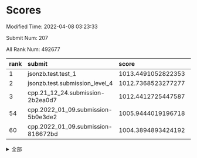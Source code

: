 # Scores

Modified Time: 2022-04-08 03:23:33

Submit Num: 207

All Rank Num: 492677

| rank |               submit               |       score        |       sigma        | pk_num |
| :--- | :--------------------------------- | :----------------- | :----------------- | :----- |
| 1    | jsonzb.test.test_1                 | 1013.4491052822353 | 0.8132860465289906 | 9522   |
| 2    | jsonzb.test.submission_level_4     | 1012.7368523277277 | 0.8047948003166157 | 9525   |
| 3    | cpp.21_12_24.submission-2b2ea0d7   | 1012.4412725447587 | 0.7864107803553351 | 9526   |
| 54   | cpp.2022_01_09.submission-5b0e3de2 | 1005.9444019196718 | 0.7271034387129858 | 9521   |
| 60   | cpp.2022_01_09.submission-816672bd | 1004.3894893424192 | 0.7128334943582543 | 9524   |


<details>
<summary>全部</summary>

| rank |                 submit                 |       score        |       sigma        | pk_num |
| :--- | :------------------------------------- | :----------------- | :----------------- | :----- |
| 1    | jsonzb.test.test_1                     | 1013.4491052822353 | 0.8132860465289906 | 9522   |
| 2    | jsonzb.test.submission_level_4         | 1012.7368523277277 | 0.8047948003166157 | 9525   |
| 3    | cpp.21_12_24.submission-2b2ea0d7       | 1012.4412725447587 | 0.7864107803553351 | 9526   |
| 4    | gobigger.level_3.submission_level_3_41 | 1012.0208635739533 | 0.8071226230066241 | 9516   |
| 5    | gobigger.level_3.submission_level_3_3  | 1011.4491939326051 | 0.7787353866506672 | 9517   |
| 6    | gobigger.level_3.submission_level_3_32 | 1011.4430814716965 | 0.7846308779372385 | 9521   |
| 7    | gobigger.level_3.submission_level_3_46 | 1011.2579307614574 | 0.7808728737003809 | 9522   |
| 8    | gobigger.level_3.submission_level_3_47 | 1011.2513244996052 | 0.7889068046565133 | 9524   |
| 9    | gobigger.level_3.submission_level_3_35 | 1010.9392817593899 | 0.7691258119186638 | 9519   |
| 10   | gobigger.level_3.submission_level_3_30 | 1010.8457500419365 | 0.7473486478338871 | 9519   |
| 11   | gobigger.level_3.submission_level_3_10 | 1010.7042255646503 | 0.7506810640200401 | 9525   |
| 12   | gobigger.level_3.submission_level_3_14 | 1010.6273417808626 | 0.7778717411860088 | 9522   |
| 13   | gobigger.level_3.submission_level_3_42 | 1010.6005870314757 | 0.7834152088262261 | 9521   |
| 14   | gobigger.level_3.submission_level_3_20 | 1010.5370964458886 | 0.7645385683434813 | 9522   |
| 15   | gobigger.level_3.submission_level_3_11 | 1010.5149180423491 | 0.7599969866054798 | 9517   |
| 16   | gobigger.level_3.submission_level_3_28 | 1010.4496903050918 | 0.765021304613031  | 9524   |
| 17   | gobigger.level_3.submission_level_3_16 | 1010.344882908348  | 0.7648882313699253 | 9522   |
| 18   | gobigger.level_3.submission_level_3_13 | 1010.3223232182863 | 0.7484066349847063 | 9519   |
| 19   | gobigger.level_3.submission_level_3_21 | 1010.3184011433785 | 0.7654587032838087 | 9524   |
| 20   | gobigger.level_3.submission_level_3_12 | 1010.2711156534497 | 0.7690971764417569 | 9516   |
| 21   | gobigger.level_3.submission_level_3_43 | 1010.26040182229   | 0.7822984524162492 | 9521   |
| 22   | gobigger.level_3.submission_level_3_36 | 1010.1793107847587 | 0.7640387684296202 | 9517   |
| 23   | gobigger.level_3.submission_level_3_23 | 1010.1694947188591 | 0.7600024831812011 | 9521   |
| 24   | gobigger.level_3.submission_level_3_39 | 1010.1668782700173 | 0.7599415445433919 | 9520   |
| 25   | gobigger.level_3.submission_level_3_26 | 1010.1279883460084 | 0.7689907843092928 | 9523   |
| 26   | gobigger.level_3.submission_level_3_5  | 1010.1191851882029 | 0.7646085170398961 | 9519   |
| 27   | gobigger.level_3.submission_level_3_38 | 1010.0480311116171 | 0.7610641259992824 | 9518   |
| 28   | gobigger.level_3.submission_level_3_48 | 1010.014408918936  | 0.7629800804673299 | 9525   |
| 29   | gobigger.level_3.submission_level_3_49 | 1009.9525787435749 | 0.7432044176914508 | 9521   |
| 30   | gobigger.level_3.submission_level_3_24 | 1009.9248265961272 | 0.770370294395331  | 9526   |
| 31   | gobigger.level_3.submission_level_3_44 | 1009.8695220535965 | 0.7404473249954774 | 9522   |
| 32   | gobigger.level_3.submission_level_3_15 | 1009.8484804030722 | 0.7532099878665048 | 9520   |
| 33   | gobigger.level_3.submission_level_3_6  | 1009.8011022701113 | 0.7478354963732357 | 9521   |
| 34   | gobigger.level_3.submission_level_3_17 | 1009.8007832781094 | 0.7416764667186032 | 9520   |
| 35   | gobigger.level_3.submission_level_3_40 | 1009.7194504528372 | 0.7382448945073506 | 9520   |
| 36   | gobigger.level_3.submission_level_3_27 | 1009.6722904045164 | 0.7653159489514212 | 9522   |
| 37   | gobigger.level_3.submission_level_3_19 | 1009.6439588383591 | 0.7636961809880634 | 9519   |
| 38   | gobigger.level_3.submission_level_3_8  | 1009.5092987613359 | 0.7647827600220912 | 9519   |
| 39   | gobigger.level_3.submission_level_3_37 | 1009.4826081093347 | 0.7490254430750456 | 9513   |
| 40   | gobigger.level_3.submission_level_3_18 | 1009.4510749690354 | 0.7366561188389239 | 9517   |
| 41   | gobigger.level_3.submission_level_3_0  | 1009.4284174088658 | 0.7507180202386923 | 9517   |
| 42   | gobigger.level_3.submission_level_3_1  | 1008.9997123713404 | 0.7518032939151542 | 9521   |
| 43   | gobigger.level_3.submission_level_3_29 | 1008.9560848442551 | 0.7424880070987837 | 9518   |
| 44   | gobigger.level_3.submission_level_3_2  | 1008.9263434126946 | 0.7742591322565454 | 9520   |
| 45   | gobigger.level_3.submission_level_3_4  | 1008.9006906789101 | 0.7367497943659602 | 9515   |
| 46   | gobigger.level_3.submission_level_3_33 | 1008.8347306532347 | 0.7541751984499674 | 9522   |
| 47   | gobigger.level_3.submission_level_3_25 | 1008.8145196989844 | 0.7379954856043635 | 9521   |
| 48   | gobigger.level_3.submission_level_3_22 | 1008.6751106126998 | 0.7358571810295872 | 9526   |
| 49   | gobigger.level_3.submission_level_3_7  | 1008.4209659372004 | 0.7410959287030889 | 9519   |
| 50   | gobigger.level_3.submission_level_3_45 | 1008.4075443230929 | 0.7726641424143813 | 9516   |
| 51   | gobigger.level_3.submission_level_3_9  | 1008.3829876876083 | 0.7567619980739612 | 9520   |
| 52   | gobigger.level_3.submission_level_3_31 | 1008.2693064580419 | 0.7126272643255156 | 9521   |
| 53   | gobigger.level_3.submission_level_3_34 | 1007.925427612707  | 0.7235715536321088 | 9523   |
| 54   | cpp.2022_01_09.submission-5b0e3de2     | 1005.9444019196718 | 0.7271034387129858 | 9521   |
| 55   | gobigger.level_1.submission_level_1_43 | 1004.8433471853293 | 0.7211640074973233 | 9520   |
| 56   | gobigger.level_1.submission_level_1_38 | 1004.8043967419738 | 0.7211466431157131 | 9523   |
| 57   | gobigger.level_1.submission_level_1_48 | 1004.7963289480864 | 0.716855545641221  | 9519   |
| 58   | gobigger.level_1.submission_level_1_10 | 1004.795269250632  | 0.7171281452827709 | 9518   |
| 59   | gobigger.level_1.submission_level_1_16 | 1004.395583148034  | 0.7164579350345123 | 9521   |
| 60   | cpp.2022_01_09.submission-816672bd     | 1004.3894893424192 | 0.7128334943582543 | 9524   |
| 61   | gobigger.level_1.submission_level_1_33 | 1004.2970706800827 | 0.7317603400196886 | 9525   |
| 62   | gobigger.level_1.submission_level_1_25 | 1004.204377269288  | 0.725914235230302  | 9521   |
| 63   | gobigger.level_1.submission_level_1_8  | 1004.1294727963593 | 0.7194576665924423 | 9518   |
| 64   | gobigger.level_1.submission_level_1_15 | 1004.0463393631206 | 0.7147288904697546 | 9518   |
| 65   | gobigger.level_1.submission_level_1_30 | 1003.9899798798003 | 0.7216739428795395 | 9519   |
| 66   | gobigger.level_1.submission_level_1_31 | 1003.938796494963  | 0.7124162802778131 | 9518   |
| 67   | gobigger.level_1.submission_level_1_2  | 1003.8552756917717 | 0.7093890209584259 | 9520   |
| 68   | gobigger.level_1.submission_level_1_35 | 1003.7967745187814 | 0.7257712315874623 | 9525   |
| 69   | gobigger.level_1.submission_level_1_14 | 1003.7800151808723 | 0.7188101634003689 | 9521   |
| 70   | gobigger.level_1.submission_level_1_19 | 1003.777350678014  | 0.7197302774804096 | 9517   |
| 71   | gobigger.level_1.submission_level_1_36 | 1003.678608555701  | 0.7208325577141451 | 9524   |
| 72   | gobigger.level_1.submission_level_1_22 | 1003.6649095222136 | 0.7197989558267232 | 9523   |
| 73   | gobigger.level_1.submission_level_1_46 | 1003.6560123612097 | 0.7093144597154456 | 9519   |
| 74   | gobigger.level_1.submission_level_1_27 | 1003.6462931397061 | 0.7183619292738433 | 9523   |
| 75   | gobigger.level_1.submission_level_1_9  | 1003.6053232993008 | 0.7269216286634019 | 9517   |
| 76   | gobigger.level_1.submission_level_1_45 | 1003.4437241016363 | 0.7150684203214153 | 9526   |
| 77   | gobigger.level_1.submission_level_1_40 | 1003.4058162906828 | 0.7110826298673478 | 9524   |
| 78   | gobigger.level_1.submission_level_1_41 | 1003.3321454126412 | 0.7128650337494734 | 9513   |
| 79   | gobigger.level_1.submission_level_1_29 | 1003.2702666928174 | 0.7201275229358529 | 9524   |
| 80   | gobigger.level_1.submission_level_1_24 | 1003.2306767286399 | 0.7116464305179233 | 9522   |
| 81   | gobigger.level_1.submission_level_1_3  | 1003.205558461208  | 0.7044145815504531 | 9522   |
| 82   | gobigger.level_1.submission_level_1_6  | 1003.156292939806  | 0.7117073475990588 | 9518   |
| 83   | gobigger.level_1.submission_level_1_12 | 1003.0916552673015 | 0.7166425888914109 | 9521   |
| 84   | gobigger.level_1.submission_level_1_11 | 1003.0554002246216 | 0.7087665604426101 | 9519   |
| 85   | gobigger.level_1.submission_level_1_21 | 1003.0465458343357 | 0.7185239135085717 | 9514   |
| 86   | gobigger.level_1.submission_level_1_28 | 1003.0399695141706 | 0.7195675210905106 | 9517   |
| 87   | gobigger.level_1.submission_level_1_37 | 1002.9797118139439 | 0.712370363867211  | 9522   |
| 88   | gobigger.level_1.submission_level_1_49 | 1002.8190858657549 | 0.7165488279433059 | 9520   |
| 89   | gobigger.level_1.submission_level_1_34 | 1002.7878002686213 | 0.7071670993345669 | 9521   |
| 90   | gobigger.level_1.submission_level_1_42 | 1002.7797311496017 | 0.7152762390704133 | 9520   |
| 91   | gobigger.level_1.submission_level_1_7  | 1002.7681205265076 | 0.7138693054861918 | 9521   |
| 92   | gobigger.level_1.submission_level_1_17 | 1002.7457239488975 | 0.719756393073983  | 9523   |
| 93   | gobigger.level_1.submission_level_1_13 | 1002.6855396415251 | 0.7162794115837957 | 9515   |
| 94   | gobigger.level_1.submission_level_1_32 | 1002.5034052757762 | 0.7088254363837694 | 9522   |
| 95   | gobigger.level_1.submission_level_1_39 | 1002.429355343553  | 0.707437439477178  | 9520   |
| 96   | gobigger.level_1.submission_level_1_23 | 1002.3328450086883 | 0.7170334845912169 | 9516   |
| 97   | gobigger.level_1.submission_level_1_5  | 1002.2654188142658 | 0.7042299643841161 | 9528   |
| 98   | gobigger.level_1.submission_level_1_20 | 1002.1921645032347 | 0.719274575037368  | 9519   |
| 99   | gobigger.level_1.submission_level_1_44 | 1002.1227654045067 | 0.7061528007349052 | 9519   |
| 100  | gobigger.level_1.submission_level_1_26 | 1002.1156038760337 | 0.7171549686656182 | 9521   |
| 101  | gobigger.level_1.submission_level_1_0  | 1002.1155315992718 | 0.7058683773770663 | 9516   |
| 102  | gobigger.level_1.submission_level_1_4  | 1002.0716820342416 | 0.7163119741298297 | 9522   |
| 103  | gobigger.level_1.submission_level_1_47 | 1001.9720866242892 | 0.7049058069205771 | 9522   |
| 104  | gobigger.level_1.submission_level_1_18 | 1001.8430211593889 | 0.7143251463266682 | 9524   |
| 105  | gobigger.level_1.submission_level_1_1  | 1001.1914037387417 | 0.7077670248127776 | 9525   |
| 106  | gobigger.random.submission_random_36   | 997.1934267263853  | 0.706434817255256  | 9521   |
| 107  | gobigger.random.submission_random_12   | 997.1243322094554  | 0.7038150205502719 | 9519   |
| 108  | gobigger.random.submission_random_17   | 997.1016187225772  | 0.7143828677843108 | 9520   |
| 109  | gobigger.random.submission_random_39   | 997.0270312491472  | 0.7035985262029236 | 9521   |
| 110  | gobigger.random.submission_random_18   | 997.0234918527938  | 0.7001470125387057 | 9516   |
| 111  | gobigger.random.submission_random_43   | 996.881285754542   | 0.7039868903660521 | 9524   |
| 112  | gobigger.random.submission_random_35   | 996.8199480265498  | 0.707930481927945  | 9515   |
| 113  | gobigger.random.submission_random_38   | 996.7812897825955  | 0.7146010709555654 | 9517   |
| 114  | gobigger.random.submission_random_21   | 996.7398209828481  | 0.7055928444026551 | 9518   |
| 115  | gobigger.random.submission_random_44   | 996.7158904844944  | 0.711496896941067  | 9520   |
| 116  | gobigger.random.submission_random_1    | 996.5750818267435  | 0.7068512185468647 | 9524   |
| 117  | gobigger.random.submission_random_27   | 996.5237616756154  | 0.7125022850122515 | 9520   |
| 118  | gobigger.random.submission_random_20   | 996.4412983954752  | 0.7131358875210237 | 9523   |
| 119  | gobigger.random.submission_random_22   | 996.4203498502086  | 0.7122739173459501 | 9518   |
| 120  | gobigger.random.submission_random_5    | 996.4092910244472  | 0.7045276722689007 | 9520   |
| 121  | gobigger.random.submission_random_29   | 996.3803297446201  | 0.7087202690809181 | 9518   |
| 122  | gobigger.random.submission_random_2    | 996.3723586806066  | 0.7054300923985815 | 9522   |
| 123  | gobigger.random.submission_random_49   | 996.3039092011933  | 0.7076890004558792 | 9524   |
| 124  | gobigger.random.submission_random_7    | 996.2078932492725  | 0.7203824020484881 | 9525   |
| 125  | gobigger.random.submission_random_16   | 996.15837823158    | 0.7298715952542916 | 9524   |
| 126  | gobigger.random.submission_random_42   | 996.1551845170138  | 0.7121069145221588 | 9519   |
| 127  | gobigger.random.submission_random_4    | 996.1545402019968  | 0.7165667756254861 | 9519   |
| 128  | gobigger.random.submission_random_37   | 996.1183473642208  | 0.70163614387638   | 9518   |
| 129  | gobigger.random.submission_random_33   | 996.1069793082825  | 0.7131419053625797 | 9515   |
| 130  | gobigger.random.submission_random_26   | 996.008977962469   | 0.715924407179686  | 9521   |
| 131  | gobigger.random.submission_random_15   | 995.9721555434544  | 0.7064259590985505 | 9519   |
| 132  | gobigger.random.submission_random_0    | 995.9649601816237  | 0.7104631087077262 | 9518   |
| 133  | gobigger.random.submission_random_34   | 995.9556214823134  | 0.7158441027365822 | 9524   |
| 134  | gobigger.random.submission_random_8    | 995.9258470671127  | 0.7131873700476731 | 9521   |
| 135  | gobigger.random.submission_random_25   | 995.8437267618187  | 0.7106644285298787 | 9520   |
| 136  | gobigger.random.submission_random_14   | 995.7906231594449  | 0.7007861317186359 | 9518   |
| 137  | gobigger.random.submission_random_48   | 995.7897124911767  | 0.7111759782667322 | 9520   |
| 138  | gobigger.random.submission_random_23   | 995.7692521318683  | 0.7175465190125    | 9518   |
| 139  | gobigger.random.submission_random_10   | 995.7045971570275  | 0.720992591432874  | 9520   |
| 140  | gobigger.random.submission_random_9    | 995.690209439434   | 0.7195513127821116 | 9523   |
| 141  | gobigger.random.submission_random_11   | 995.6846077944356  | 0.7022137482624222 | 9522   |
| 142  | gobigger.random.submission_random_28   | 995.6427649291971  | 0.7045508724250282 | 9520   |
| 143  | gobigger.random.submission_random_31   | 995.64144073497    | 0.7127183962251016 | 9524   |
| 144  | gobigger.random.submission_random_45   | 995.615965061419   | 0.7139917715091308 | 9523   |
| 145  | gobigger.random.submission_random_3    | 995.3638995675179  | 0.7228549614854708 | 9519   |
| 146  | gobigger.level_2.submission_level_2_44 | 995.2469361341979  | 0.7257311242029999 | 9519   |
| 147  | gobigger.random.submission_random_46   | 995.2098286756565  | 0.7150066591946321 | 9524   |
| 148  | gobigger.random.submission_random_41   | 995.2031485950126  | 0.7070700418914885 | 9519   |
| 149  | gobigger.random.submission_random_30   | 995.1410319102151  | 0.7232712739418504 | 9520   |
| 150  | gobigger.random.submission_random_47   | 995.005154941644   | 0.7106789620070747 | 9525   |
| 151  | gobigger.random.submission_random_24   | 994.9538979142582  | 0.7253985416938281 | 9524   |
| 152  | gobigger.random.submission_random_6    | 994.8830819929119  | 0.7177628436486586 | 9523   |
| 153  | gobigger.random.submission_random_32   | 994.7186641759764  | 0.704988654942515  | 9523   |
| 154  | gobigger.level_2.submission_level_2_25 | 994.5363425102088  | 0.7164791458195424 | 9519   |
| 155  | gobigger.random.submission_random_40   | 994.4383463271996  | 0.7119229329612631 | 9518   |
| 156  | gobigger.level_2.submission_level_2_15 | 994.4278430040683  | 0.7268811854142236 | 9520   |
| 157  | gobigger.random.submission_random_13   | 994.4175083689779  | 0.7272812766130274 | 9516   |
| 158  | gobigger.random.submission_random_19   | 994.3806377919334  | 0.723352150397866  | 9528   |
| 159  | gobigger.level_2.submission_level_2_0  | 994.1243809529619  | 0.7274522561678504 | 9520   |
| 160  | gobigger.level_2.submission_level_2_23 | 994.0224407127696  | 0.7333760150720416 | 9518   |
| 161  | gobigger.level_2.submission_level_2_14 | 993.6847098134646  | 0.7285875675808648 | 9520   |
| 162  | gobigger.level_2.submission_level_2_11 | 993.6308116044738  | 0.7387140860768293 | 9523   |
| 163  | gobigger.level_2.submission_level_2_3  | 993.2321030196302  | 0.7388917801441411 | 9523   |
| 164  | gobigger.level_2.submission_level_2_2  | 993.1435858961041  | 0.7428165786536991 | 9520   |
| 165  | gobigger.level_2.submission_level_2_6  | 993.0964396028692  | 0.7425401594028059 | 9521   |
| 166  | gobigger.level_2.submission_level_2_4  | 993.0297328798733  | 0.74809226703865   | 9518   |
| 167  | gobigger.level_2.submission_level_2_49 | 993.0194860327637  | 0.7425724769440838 | 9518   |
| 168  | gobigger.level_2.submission_level_2_5  | 992.9777996730526  | 0.7373716149324542 | 9517   |
| 169  | gobigger.level_2.submission_level_2_22 | 992.9489239215388  | 0.7339162877895838 | 9519   |
| 170  | gobigger.level_2.submission_level_2_33 | 992.8991878476833  | 0.7522823919452729 | 9518   |
| 171  | gobigger.level_2.submission_level_2_47 | 992.790091926105   | 0.7538281057439178 | 9517   |
| 172  | gobigger.level_2.submission_level_2_42 | 992.6353918912042  | 0.7359991209950257 | 9516   |
| 173  | gobigger.level_2.submission_level_2_29 | 992.6225570862468  | 0.7460834736502745 | 9514   |
| 174  | gobigger.level_2.submission_level_2_45 | 992.5733654508978  | 0.7344604162398406 | 9519   |
| 175  | gobigger.level_2.submission_level_2_41 | 992.5414499283668  | 0.7475531322830384 | 9523   |
| 176  | gobigger.level_2.submission_level_2_18 | 992.4843809863465  | 0.7502507964956137 | 9521   |
| 177  | gobigger.level_2.submission_level_2_46 | 992.4629062991189  | 0.7377958147980558 | 9520   |
| 178  | gobigger.level_2.submission_level_2_19 | 992.4610450540205  | 0.7520928752831233 | 9521   |
| 179  | gobigger.level_2.submission_level_2_12 | 992.4113144517289  | 0.736849397778065  | 9523   |
| 180  | gobigger.level_2.submission_level_2_21 | 992.2826109792187  | 0.7427935742519927 | 9519   |
| 181  | gobigger.level_2.submission_level_2_37 | 992.1901999953709  | 0.7541756353094659 | 9512   |
| 182  | gobigger.level_2.submission_level_2_38 | 992.1662020024613  | 0.7266367501113696 | 9518   |
| 183  | gobigger.level_2.submission_level_2_1  | 992.1624969610647  | 0.7410421467861106 | 9527   |
| 184  | gobigger.level_2.submission_level_2_39 | 992.0523272414496  | 0.7438614325121581 | 9520   |
| 185  | gobigger.level_2.submission_level_2_34 | 991.983893899924   | 0.7577003685441651 | 9514   |
| 186  | gobigger.level_2.submission_level_2_40 | 991.9808316152755  | 0.7304513449865297 | 9520   |
| 187  | gobigger.level_2.submission_level_2_20 | 991.910569859795   | 0.750691322439377  | 9519   |
| 188  | gobigger.level_2.submission_level_2_43 | 991.8473942633209  | 0.7395556932923305 | 9517   |
| 189  | gobigger.level_2.submission_level_2_13 | 991.8281897699839  | 0.7345443968539281 | 9515   |
| 190  | gobigger.level_2.submission_level_2_30 | 991.7683663857349  | 0.7361365797742871 | 9527   |
| 191  | gobigger.level_2.submission_level_2_8  | 991.7391948229081  | 0.7532432506364133 | 9519   |
| 192  | gobigger.level_2.submission_level_2_31 | 991.677721015788   | 0.7371295892327447 | 9522   |
| 193  | gobigger.level_2.submission_level_2_7  | 991.5862305746643  | 0.7667196601229611 | 9522   |
| 194  | gobigger.level_2.submission_level_2_28 | 991.5847464758685  | 0.7528294989153671 | 9525   |
| 195  | gobigger.level_2.submission_level_2_27 | 991.5266049785604  | 0.7433569520778756 | 9527   |
| 196  | gobigger.level_2.submission_level_2_35 | 991.4878355561668  | 0.73927119799368   | 9519   |
| 197  | gobigger.level_2.submission_level_2_9  | 991.4746497735933  | 0.7282469618862775 | 9521   |
| 198  | gobigger.level_2.submission_level_2_24 | 991.4476428755207  | 0.7554015477916469 | 9520   |
| 199  | gobigger.level_2.submission_level_2_10 | 991.4285621276463  | 0.748733580795548  | 9520   |
| 200  | gobigger.level_2.submission_level_2_16 | 991.3261844129592  | 0.7496682502164301 | 9521   |
| 201  | gobigger.level_2.submission_level_2_17 | 991.2275121015385  | 0.7553559942485949 | 9513   |
| 202  | gobigger.level_2.submission_level_2_32 | 991.1418236812581  | 0.7555271501141181 | 9520   |
| 203  | gobigger.level_2.submission_level_2_26 | 990.7316941090285  | 0.7359379177436669 | 9519   |
| 204  | gobigger.level_2.submission_level_2_48 | 990.663735212432   | 0.7430411792005069 | 9522   |
| 205  | gobigger.level_2.submission_level_2_36 | 990.6585982227397  | 0.7740641663075732 | 9513   |
| 206  | gobigger.none.submission_none_1        | 978.1443260249679  | 1.4423163408420365 | 9525   |
| 207  | gobigger.none.submission_none_0        | 976.9959873378182  | 1.32574034232396   | 9522   |

</details>